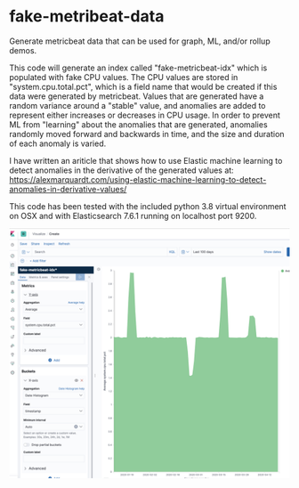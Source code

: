 # fake-metribeat-data
Generate metricbeat data that can be used for graph, ML, and/or rollup demos. 

This code will generate an index called "fake-metricbeat-idx" which is populated with fake CPU values. The CPU values are stored in "system.cpu.total.pct", which is a field name that would be created if this data were generated by metricbeat. Values that are generated have a random variance around a "stable" value, and anomalies are added to represent either increases or decreases in CPU usage. In order to prevent ML from "learning" about the anomalies that are generated, anomalies randomly moved forward and backwards in time, and the size and duration of each anomaly is varied.

I have written an ariticle that shows how to use Elastic machine learning to detect anomalies in the derivative of the generated values at: https://alexmarquardt.com/using-elastic-machine-learning-to-detect-anomalies-in-derivative-values/

This code has been tested with the included python 3.8 virtual environment on OSX and with Elasticsearch 7.6.1 running on localhost port 9200. 

![Example](https://github.com/alexander-marquardt/fake-metribeat-data/blob/master/example-data.png)
